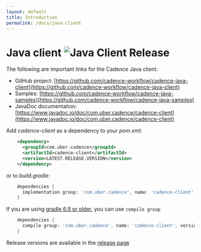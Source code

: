 ```yaml
---
layout: default
title: Introduction
permalink: /docs/java-client
---
```


# Java client ![Java Client Release](https://img.shields.io/github/v/release/cadence-workflow/cadence-java-client?sort=semver&display_name=tag&label=Latest%20Release&link=https%3A%2F%2Fgithub.com%2Fuber%2Fcadence-java-client%2Freleases%2Flatest)


The following are important links for the Cadence Java client:


- GitHub project: [https://github.com/cadence-workflow/cadence-java-client](https://github.com/cadence-workflow/cadence-java-client)
- Samples: [https://github.com/cadence-workflow/cadence-java-samples](https://github.com/cadence-workflow/cadence-java-samples)
- JavaDoc documentation: [https://www.javadoc.io/doc/com.uber.cadence/cadence-client](https://www.javadoc.io/doc/com.uber.cadence/cadence-client)


Add *cadence-client* as a dependency to your *pom.xml*:

```xml
    <dependency>
      <groupId>com.uber.cadence</groupId>
      <artifactId>cadence-client</artifactId>
      <version>LATEST.RELEASE.VERSION</version>
    </dependency>
```

or to *build.gradle*:

```gradle
    dependencies {
      implementation group: 'com.uber.cadence', name: 'cadence-client', version: 'LATEST.RELEASE.VERSION'
    }
```

If you are using [gradle 6.9 or older](https://docs.gradle.org/current/userguide/upgrading_version_6.html#sec:configuration_removal), you can use `compile group`

```gradle
    dependencies {
      compile group: 'com.uber.cadence', name: 'cadence-client', version: 'LATEST.RELEASE.VERSION'
    }
```

Release versions are available in the [release page](https://github.com/cadence-workflow/cadence-java-client/releases)
